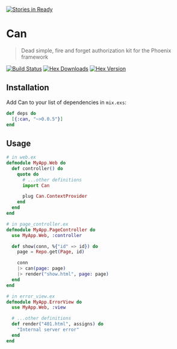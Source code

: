 [![Stories in Ready](https://badge.waffle.io/127labs/can.png?label=ready&title=Ready)](https://waffle.io/127labs/can)
# Can
> Dead simple, fire and forget authorization kit for the Phoenix framework

[![Build Status](https://semaphoreci.com/api/v1/imranismail/can/branches/master/badge.svg)](https://semaphoreci.com/imranismail/can)
[![Hex Downloads](https://img.shields.io/hexpm/dt/can.svg)](https://hex.pm/packages/can)
[![Hex Version](https://img.shields.io/hexpm/v/can.svg)](https://hex.pm/packages/can)

## Installation
Add Can to your list of dependencies in `mix.exs`:

```elixir
def deps do
  [{:can, "~>0.0.5"}]
end
```

## Usage

```elixir
# in web.ex
defmodule MyApp.Web do
  def controller() do
    quote do
      # ...other definitions
      import Can

      plug Can.ContextProvider
    end
  end
end

# in page_controller.ex
defmodule MyApp.PageController do
  use MyApp.Web, :controller

  def show(conn, %{"id" => id}) do
    page = Repo.get(Page, id)

    conn
    |> can(page: page)
    |> render("show.html", page: page)
  end
end

# in error_view.ex
defmodule MyApp.ErrorView do
  use MyApp.Web, :view

  # ...other definitions
  def render("401.html", assigns) do
    "Internal server error"
  end
end
```
